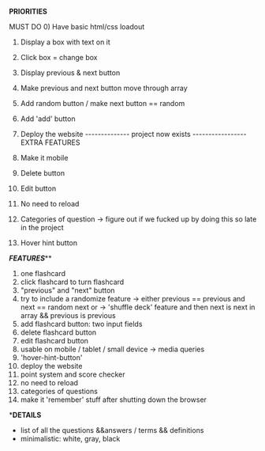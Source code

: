 ****************PRIORITIES****************

MUST DO
0) Have basic html/css loadout
1) Display a box with text on it
2) Click box = change box
3) Display previous & next button
4) Make previous and next button move through array
5) Add random button / make next button == random
6) Add 'add' button
7) Deploy the website
-------------- project now exists -----------------
EXTRA FEATURES

0) Make it mobile
1) Delete button
2) Edit button
3) No need to reload
4) Categories of question
    -> figure out if we fucked up by doing this so late in the project
5) Hover hint button







***************FEATURES*****************

1) one flashcard
2) click flashcard to turn flashcard
3) "previous" and "next" button
4) try to include a randomize feature
    -> either previous == previous and next == random next or
    -> 'shuffle deck' feature and then next is next in array && previous is           previous
4) add flashcard button: two input fields
5) delete flashcard button
6) edit flashcard button
7) usable on mobile / tablet / small device -> media queries
8) 'hover-hint-button'
9) deploy the website
10) point system and score checker
11) no need to reload
12) categories of questions
13) make it 'remember' stuff after shutting down the browser

*******************DETAILS******************
- list of all the questions &&answers / terms && definitions
- minimalistic: white, gray, black




